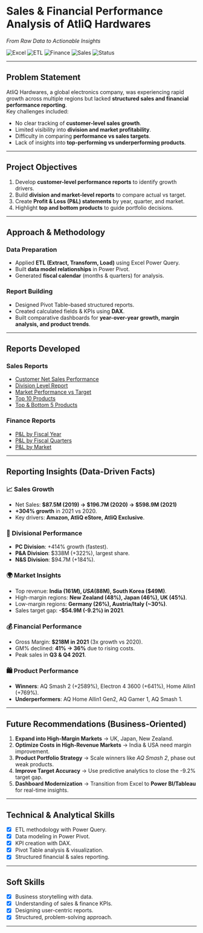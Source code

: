 # Sales & Financial Performance Analysis of AtliQ Hardwares 
*From Raw Data to Actionable Insights*  

![Excel](https://img.shields.io/badge/Tool-Excel-green?logo=microsoft-excel&logoColor=white)  ![ETL](https://img.shields.io/badge/Process-ETL-blue)  ![Finance](https://img.shields.io/badge/Focus-Financial%20Analytics-orange)  ![Sales](https://img.shields.io/badge/Focus-Sales%20Analytics-purple)  ![Status](https://img.shields.io/badge/Status-Completed-success)  

---

## Problem Statement  
AtliQ Hardwares, a global electronics company, was experiencing rapid growth across multiple regions but lacked **structured sales and financial performance reporting**.  
Key challenges included:  
- No clear tracking of **customer-level sales growth**.  
- Limited visibility into **division and market profitability**.  
- Difficulty in comparing **performance vs sales targets**.  
- Lack of insights into **top-performing vs underperforming products**.  

---

## Project Objectives  
1. Develop **customer-level performance reports** to identify growth drivers.  
2. Build **division and market-level reports** to compare actual vs target.  
3. Create **Profit & Loss (P&L) statements** by year, quarter, and market.  
4. Highlight **top and bottom products** to guide portfolio decisions.  

---

## Approach & Methodology  

### Data Preparation  
- Applied **ETL (Extract, Transform, Load)** using Excel Power Query.  
- Built **data model relationships** in Power Pivot.  
- Generated **fiscal calendar** (months & quarters) for analysis.  

### Report Building  
- Designed Pivot Table–based structured reports.  
- Created calculated fields & KPIs using **DAX**.  
- Built comparative dashboards for **year-over-year growth, margin analysis, and product trends**.  

---

## Reports Developed  

### Sales Reports  
- [Customer Net Sales Performance]([Reports/Customer%20Net%20Sales%20Performance.pdf](https://github.com/pruthviiraj/Excel-Projects/blob/main/Sales%20%26%20Financial%20Performance%20Analysis/Customer%20Net%20Sales%20Perfomance%20Repoet.pdf))  
- [Division Level Report]([Reports/Division%20Level%20Report.pdf](https://github.com/pruthviiraj/Excel-Projects/blob/main/Sales%20%26%20Financial%20Performance%20Analysis/Division%20Level%20Report.pdf))  
- [Market Performance vs Target]([Reports/Market%20Performance%20Report.pdf](https://github.com/pruthviiraj/Excel-Projects/blob/main/Sales%20%26%20Financial%20Performance%20Analysis/Market%20Performance%20Report.pdf))
- [Top 10 Products]([Reports/Top%2010%20Products.pdf](https://github.com/pruthviiraj/Excel-Projects/blob/main/Sales%20%26%20Financial%20Performance%20Analysis/Top%2010%20Products.pdf))
- [Top & Bottom 5 Products]([Reports/Top%20%26%20Bottom%205%20Products.pdf](https://github.com/pruthviiraj/Excel-Projects/blob/main/Sales%20%26%20Financial%20Performance%20Analysis/Top%20%26%20Bottom%205%20Products.pdf))  
  

### Finance Reports  
- [P&L by Fiscal Year]([Reports/P%20%26%20L%20by%20Fiscal%20Year.pdf](https://github.com/pruthviiraj/Excel-Projects/blob/main/Sales%20%26%20Financial%20Performance%20Analysis/P%20%26%20L%20by%20Fiscal%20Year.pdf))  
- [P&L by Fiscal Quarters]([Reports/P%20%26%20L%20for%20Fiscal%20Quarters.pdf](https://github.com/pruthviiraj/Excel-Projects/blob/main/Sales%20%26%20Financial%20Performance%20Analysis/P%20%26%20L%20for%20Fiscal%20Quarters.pdf))  
- [P&L by Market]([Reports/P%20%26%20L%20for%20Markets.pdf](https://github.com/pruthviiraj/Excel-Projects/blob/main/Sales%20%26%20Financial%20Performance%20Analysis/P%20%26%20L%20for%20Markets.pdf))  

---

## Reporting Insights (Data-Driven Facts)  

### 📈 Sales Growth  
- Net Sales: **$87.5M (2019) → $196.7M (2020) → $598.9M (2021)**  
- **+304% growth** in 2021 vs 2020.  
- Key drivers: **Amazon, AtliQ eStore, AtliQ Exclusive**.  

### 🏢 Divisional Performance  
- **PC Division**: +414% growth (fastest).  
- **P&A Division**: $338M (+322%), largest share.  
- **N&S Division**: $94.7M (+184%).  

### 🌍 Market Insights  
- Top revenue: **India ($161M), USA ($88M), South Korea ($49M)**.  
- High-margin regions: **New Zealand (48%), Japan (46%), UK (45%)**.  
- Low-margin regions: **Germany (26%), Austria/Italy (~30%)**.  
- Sales target gap: **-$54.9M (-9.2%) in 2021**.  

### 💰 Financial Performance  
- Gross Margin: **$218M in 2021** (3x growth vs 2020).  
- GM% declined: **41% → 36%** due to rising costs.  
- Peak sales in **Q3 & Q4 2021**.  

### 🛍️ Product Performance  
- **Winners**: AQ Smash 2 (+2589%), Electron 4 3600 (+641%), Home Allin1 (+769%).  
- **Underperformers**: AQ Home Allin1 Gen2, AQ Gamer 1, AQ Smash 1.  

---

## Future Recommendations (Business-Oriented)  

1. **Expand into High-Margin Markets** → UK, Japan, New Zealand.  
2. **Optimize Costs in High-Revenue Markets** → India & USA need margin improvement.  
3. **Product Portfolio Strategy** → Scale winners like *AQ Smash 2*, phase out weak products.  
4. **Improve Target Accuracy** → Use predictive analytics to close the -9.2% target gap.  
5. **Dashboard Modernization** → Transition from Excel to **Power BI/Tableau** for real-time insights.  

---

## Technical & Analytical Skills  
- [x] ETL methodology with Power Query.  
- [x] Data modeling in Power Pivot.  
- [x] KPI creation with DAX.  
- [x] Pivot Table analysis & visualization.  
- [x] Structured financial & sales reporting.  

---

## Soft Skills  
- [x] Business storytelling with data.  
- [x] Understanding of sales & finance KPIs.  
- [x] Designing user-centric reports.  
- [x] Structured, problem-solving approach.  

---
